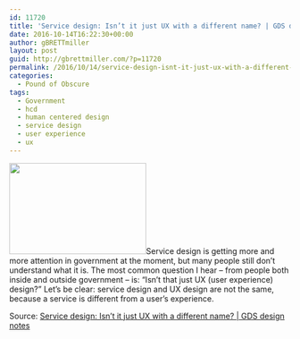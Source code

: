 ```yaml
---
id: 11720
title: 'Service design: Isn’t it just UX with a different name? | GDS design notes'
date: 2016-10-14T16:22:30+00:00
author: gBRETTmiller
layout: post
guid: http://gbrettmiller.com/?p=11720
permalink: /2016/10/14/service-design-isnt-it-just-ux-with-a-different-name-gds-design-notes/
categories:
  - Pound of Obscure
tags:
  - Government
  - hcd
  - human centered design
  - service design
  - user experience
  - ux
---
```

[<img class="alignright" src="https://i1.wp.com/167.99.231.190/wp-content/uploads/2016/10/28296744364_00d4b2bcc3_o-620x413.jpg?resize=245%2C163" alt="" width="245" height="163" data-recalc-dims="1" />](https://designnotes.blog.gov.uk/2016/10/04/service-design-isnt-it-just-ux-with-a-different-name/)Service design is getting more and more attention in government at the moment, but many people still don’t understand what it is. The most common question I hear – from people both inside and outside government – is: “Isn’t that just UX (user experience) design?” Let’s be clear: service design and UX design are not the same, because a service is different from a user’s experience.

Source: [Service design: Isn’t it just UX with a different name? | GDS design notes](https://designnotes.blog.gov.uk/2016/10/04/service-design-isnt-it-just-ux-with-a-different-name/)

&nbsp;